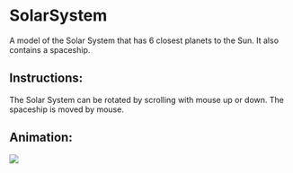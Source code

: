 # SolarSystem
A model of the Solar System that has 6 closest planets to the Sun. It also contains a spaceship.

## Instructions:
The Solar System can be rotated by scrolling with mouse up or down. The spaceship is moved by mouse.

## Animation:
![](animation.gif)
